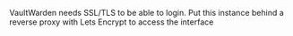 VaultWarden needs SSL/TLS to be able to login. Put this instance behind a reverse proxy with Lets Encrypt to access the interface
